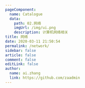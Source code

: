 ```yaml
---
pageComponent:
  name: Catalogue
  data:
    path: 02.网络
    imgUrl: /img/ui.png
    description: 计算机网络相关
title: 网络
date: 2020-03-11 21:50:54
permalink: /network/
sidebar: false
article: false
comment: false
editLink: false
author:
  name: ai.zhang
  link: https://github.com/zaadmin
---
```

